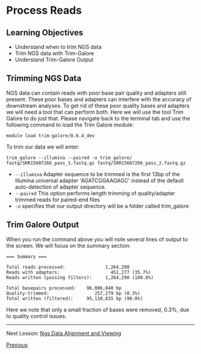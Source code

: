 # Process Reads

## Learning Objectives

 - Understand when to trim NGS data
 - Trim NGS data with Trim-Galore
 - Understand Trim-Galore Output
 
## Trimming NGS Data

NGS data can contain reads with poor base pair quality and adapters still present. These poor bases and adapters can interfere with the accuracy of downstream analyses. To get rid of these poor quality bases and adapters we will need a tool that can perform both. Here we will use the tool Trim Galore to do just that. Please navigate back to the terminal tab and use the following command to load the Trim Galore module:

```
module load trim-galore/0.6.4_dev
```

To trim our data we will enter:

```
trim_galore --illumina --paired -o trim_galore/ fastq/SRR15607266_pass_1.fastq.gz fastq/SRR15607266_pass_2.fastq.gz
```

- `--illumina` Adapter sequence to be trimmed is the first 13bp of the Illumina universal adapter
                        'AGATCGGAAGAGC' instead of the default auto-detection of adapter sequence.
- `--paired` This option performs length trimming of quality/adapter trimmed reads for
                        paired-end files
- `-o` specifies that our output directory will be a folder called trim_galore

## Trim Galore Output

When you run the command above you will note several lines of output to the screen. We will focus on the summary section:

```
=== Summary ===

Total reads processed:               1,264,290
Reads with adapters:                   451,277 (35.7%)
Reads written (passing filters):     1,264,290 (100.0%)

Total basepairs processed:    96,086,040 bp
Quality-trimmed:                 257,279 bp (0.3%)
Total written (filtered):     95,110,835 bp (99.0%)
```
Here we note that only a small fraction of bases were removed, 0.3%, due to quality control issues. 

_________________________________________________________________________________________________________________________________________________________

Next Lesson: [Ngs Data Alignment and Viewing](../../NgsDataAlignmentViewing/lessons/lesson1.md)

[Previous](lesson4.md)
